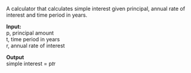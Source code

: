 A calculator that calculates simple interest given principal, annual rate of interest and time period in years.

**Input:**<br/>
   p, principal amount <br/>
   t, time period in years<br/>
   r, annual rate of interest
   
**Output**<br/>
   simple interest = p*t*r
